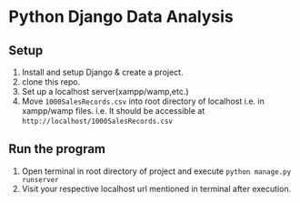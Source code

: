 # Python Django Data Analysis

## Setup
1. Install and setup Django & create a project.
2. clone this repo.
3. Set up a localhost server(xampp/wamp,etc.)
4. Move `1000SalesRecords.csv` into root directory of localhost i.e. in xampp/wamp files.
i.e. It should be accessible at `http://localhost/1000SalesRecords.csv` 

## Run the program
1. Open terminal in root directory of project and execute `python manage.py runserver`
2. Visit your respective localhost url mentioned in terminal after execution.
